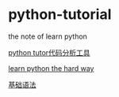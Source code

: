 # python-tutorial

the note of learn python

[python tutor代码分析工具](http://www.pythontutor.com/)

[learn python the hard way](http://learnpythonthehardway.org/book/)

[基础语法](http://www.runoob.com/python/python-tutorial.html)

